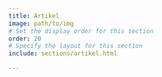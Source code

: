 ```yaml
---
title: Artikel 
image: path/to/img
# Set the display order for this section
order: 20
# Specify the layout for this section
include: sections/artikel.html

---
```


